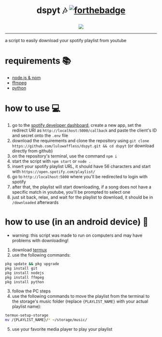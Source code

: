 # <p align="center">dspyt 🎶 [![forthebadge](https://forthebadge.com/images/badges/made-with-javascript.svg)](https://forthebadge.com)</p>
<p align="center"><img src="https://raw.githubusercontent.com/luluwaffless/dspyt/refs/heads/main/downloaded/cover.png"></p>
<hr>

a script to easily download your spotify playlist from youtube
# requirements 📚
- [node.js & npm](https://nodejs.org/)
- [ffmpeg](https://ffmpeg.org/)
- [python](https://www.python.org/)
# how to use 💻
1. go to the [spotify developer dashboard](https://developer.spotify.com/dashboard/), create a new app, set the redirect URI as `http://localhost:5000/callback` and paste the client's ID and secret onto the `.env` file
2. download the requirements and clone the repository using ```git clone https://github.com/luluwaffless/dspyt.git && cd dspyt``` (or download directly from github)
3. on the repository's terminal, use the command `npm i`
4. start the script with `npm start` or `node .`
5. insert your spotify playlist URL, it should have 56 characters and start with `https://open.spotify.com/playlist/`
6. go to `http://localhost:5000` where you'll be redirected to login with spotify
7. after that, the playlist will start downloading, if a song does not have a specific match in youtube, you'll be prompted to select one
8. just sit back, relax, and wait for the playlist to download, it should be in `/downloaded` afterwards
# how to use (in an android device) 📱
- warning: this script was made to run on computers and may have problems with downloading!
1. download [termux](https://github.com/termux/termux-app/releases/latest)
2. use the following commands:
```sh
pkg update && pkg upgrade
pkg install git
pkg install nodejs
pkg install ffmpeg
pkg install python
```
3. follow the PC steps
4. use the following commands to move the playlist from the terminal to the storage's music folder (replace `{PLAYLIST_NAME}` with your actual playlist name):
```sh
termux-setup-storage
mv /{PLAYLIST_NAME}/* ~/storage/music/
```
5. use your favorite media player to play your playlist

